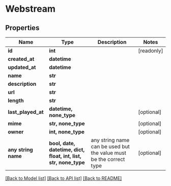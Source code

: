 # Webstream


## Properties
Name | Type | Description | Notes
------------ | ------------- | ------------- | -------------
**id** | **int** |  | [readonly] 
**created_at** | **datetime** |  | 
**updated_at** | **datetime** |  | 
**name** | **str** |  | 
**description** | **str** |  | 
**url** | **str** |  | 
**length** | **str** |  | 
**last_played_at** | **datetime, none_type** |  | [optional] 
**mime** | **str, none_type** |  | [optional] 
**owner** | **int, none_type** |  | [optional] 
**any string name** | **bool, date, datetime, dict, float, int, list, str, none_type** | any string name can be used but the value must be the correct type | [optional]

[[Back to Model list]](../README.md#documentation-for-models) [[Back to API list]](../README.md#documentation-for-api-endpoints) [[Back to README]](../README.md)


